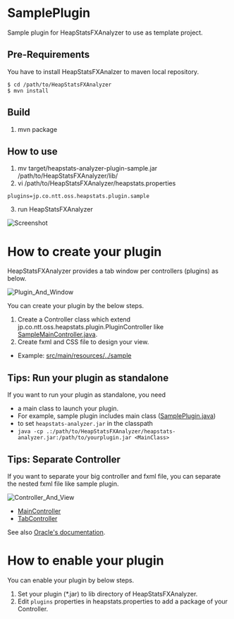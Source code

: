 # SamplePlugin
Sample plugin for HeapStatsFXAnalyzer to use as template project.

## Pre-Requirements
You have to install HeapStatsFXAnalzer to maven local repository.
```
$ cd /path/to/HeapStatsFXAnalyzer
$ mvn install
```

## Build

 1. mvn package

## How to use

 1. mv target/heapstats-analyzer-plugin-sample.jar /path/to/HeapStatsFXAnalyzer/lib/
 2. vi /path/to/HeapStatsFXAnalyzer/heapstats.properties
 
 ```
 plugins=jp.co.ntt.oss.heapstats.plugin.sample
 ```
 3. run HeapStatsFXAnalyzer
 
 ![Screenshot](https://raw.github.com/wiki/HeapStats/SamplePlugin/image/screenshot.png)


# How to create your plugin

HeapStatsFXAnalyzer provides a tab window per controllers (plugins) as below.

![Plugin_And_Window](https://raw.github.com/wiki/HeapStats/SamplePlugin/image/1_tab_is_1_plugin.png)

You can create your plugin by the below steps.

 1. Create a Controller class which extend jp.co.ntt.oss.heapstats.plugin.PluginController like [SampleMainController.java](https://github.com/HeapStats/SamplePlugin/blob/master/src/main/java/jp/co/ntt/oss/heapstats/plugin/sample/SampleMainController.java).
 2. Create fxml and CSS file to design your view.
  * Example: [src/main/resources/../sample](https://github.com/HeapStats/SamplePlugin/tree/master/src/main/resources/jp/co/ntt/oss/heapstats/plugin/sample)

## Tips: Run your plugin as standalone

If you want to run your plugin as standalone, you need 

 * a main class to launch your plugin. 
  * For example, sample plugin includes main class ([SamplePlugin.java](https://github.com/HeapStats/SamplePlugin/blob/master/src/main/java/jp/co/ntt/oss/heapstats/plugin/sample/SamplePlugin.java))
 * to set `heapstats-analyzer.jar` in the classpath
  * `java -cp .:/path/to/HeapStatsFXAnalyzer/heapstats-analyzer.jar:/path/to/yourplugin.jar <MainClass>`

## Tips: Separate Controller 

If you want to separate your big controller and fxml file, you can separate the nested fxml file like sample plugin.

![Controller_And_View](https://raw.github.com/wiki/HeapStats/SamplePlugin/image/controllers.png)

 * [MainController](https://github.com/HeapStats/SamplePlugin/tree/master/src/main/java/jp/co/ntt/oss/heapstats/plugin/sample)
 * [TabController](https://github.com/HeapStats/SamplePlugin/tree/master/src/main/java/jp/co/ntt/oss/heapstats/plugin/sample/tabs)

See also [Oracle's documentation](https://docs.oracle.com/javase/8/javafx/api/javafx/fxml/doc-files/introduction_to_fxml.html#nested_controllers).

# How to enable your plugin

You can enable your plugin by below steps. 
 
 1. Set your plugin (*.jar) to lib directory of HeapStatsFXAnalyzer.
 2. Edit `plugins` properties in heapstats.properties to add a package of your Controller.
